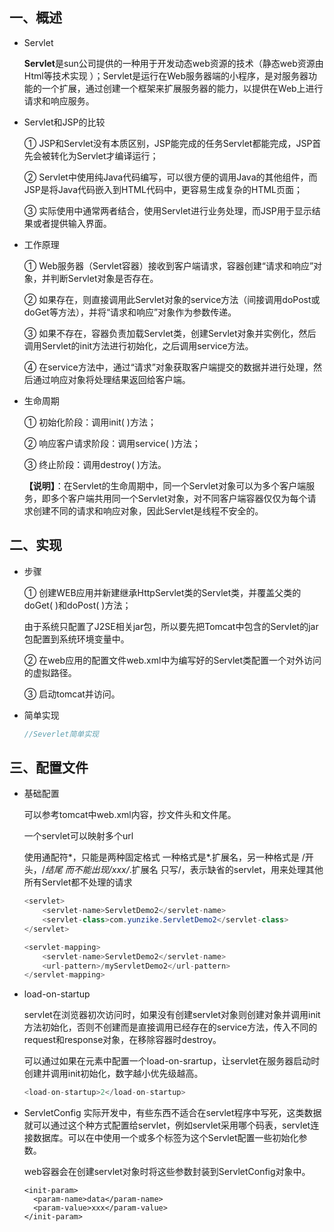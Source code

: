##  一、概述

- Servlet
  
  **Servlet**是sun公司提供的一种用于开发动态web资源的技术（静态web资源由Html等技术实现 ）；Servlet是运行在Web服务器端的小程序，是对服务器功能的一个扩展，通过创建一个框架来扩展服务器的能力，以提供在Web上进行请求和响应服务。

- Servlet和JSP的比较
  
  ① JSP和Servlet没有本质区别，JSP能完成的任务Servlet都能完成，JSP首先会被转化为Servlet才编译运行；
  
  ② Servlet中使用纯Java代码编写，可以很方便的调用Java的其他组件，而JSP是将Java代码嵌入到HTML代码中，更容易生成复杂的HTML页面；
  
  ③ 实际使用中通常两者结合，使用Servlet进行业务处理，而JSP用于显示结果或者提供输入界面。

- 工作原理
  
  ① Web服务器（Servlet容器）接收到客户端请求，容器创建“请求和响应”对象，并判断Servlet对象是否存在。
  
  ② 如果存在，则直接调用此Servlet对象的service方法（间接调用doPost或doGet等方法），并将“请求和响应”对象作为参数传递。
  
  ③ 如果不存在，容器负责加载Servlet类，创建Servlet对象并实例化，然后调用Servlet的init方法进行初始化，之后调用service方法。
  
  ④ 在service方法中，通过“请求”对象获取客户端提交的数据并进行处理，然后通过响应对象将处理结果返回给客户端。

- 生命周期
  
  ① 初始化阶段：调用init( )方法；
  
  ② 响应客户请求阶段：调用service( )方法；
  
  ③ 终止阶段：调用destroy( )方法。
  
  **【说明】**：在Servlet的生命周期中，同一个Servlet对象可以为多个客户端服务，即多个客户端共用同一个Servlet对象，对不同客户端容器仅仅为每个请求创建不同的请求和响应对象，因此Servlet是线程不安全的。

## 二、实现

- 步骤
  
  ① 创建WEB应用并新建继承HttpServlet类的Servlet类，并覆盖父类的doGet( )和doPost( )方法；
  
  由于系统只配置了J2SE相关jar包，所以要先把Tomcat中包含的Servlet的jar包配置到系统环境变量中。
  
  ② 在web应用的配置文件web.xml中为编写好的Servlet类配置一个对外访问的虚拟路径。
  
  ③ 启动tomcat并访问。

- 简单实现
  
  ```java
  //Severlet简单实现
  ```

## 三、配置文件

- 基础配置
  
  可以参考tomcat中web.xml内容，抄文件头和文件尾。
  
  一个servlet可以映射多个url
  
  使用通配符*，只能是两种固定格式
  一种格式是*.扩展名，另一种格式是 /开头，/*结尾
  而不能出现/xxx/*.扩展名
  只写/，表示缺省的servlet，用来处理其他所有Servlet都不处理的请求
  
  ```java
  <servlet>
      <servlet-name>ServletDemo2</servlet-name>
      <servlet-class>com.yunzike.ServletDemo2</servlet-class>
  </servlet>
  
  <servlet-mapping>
      <servlet-name>ServletDemo2</servlet-name>
      <url-pattern>/myServletDemo2</url-pattern>
  </servlet-mapping>
  ```

- load-on-startup
  
  servlet在浏览器初次访问时，如果没有创建servlet对象则创建对象并调用init方法初始化，否则不创建而是直接调用已经存在的service方法，传入不同的request和response对象，在移除容器时destroy。
  
  可以通过如果在元素中配置一个load-on-srartup，让servlet在服务器启动时创建并调用init初始化，数字越小优先级越高。
  
  ```java
  <load-on-startup>2</load-on-startup>
  ```

- ServletConfig 
  实际开发中，有些东西不适合在servlet程序中写死，这类数据就可以通过这个种方式配置给servlet，例如servlet采用哪个码表，servlet连接数据库。可以在中使用一个或多个标签为这个Servlet配置一些初始化参数。
  
  web容器会在创建servlet对象时将这些参数封装到ServletConfig对象中。
  
  ```
  <init-param>
    <param-name>data</param-name>
    <param-value>xxx</param-value>
  </init-param>
  ```
  
  


